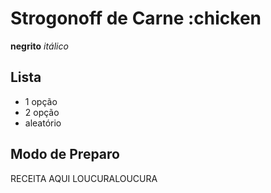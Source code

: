 <!--Typora-->

# Strogonoff de Carne :chicken
<!--:chicken = emoticon-->

**negrito**
_itálico_

## Lista
 - 1 opção
 - 2 opção
 - aleatório

## Modo de Preparo
RECEITA AQUI LOUCURALOUCURA